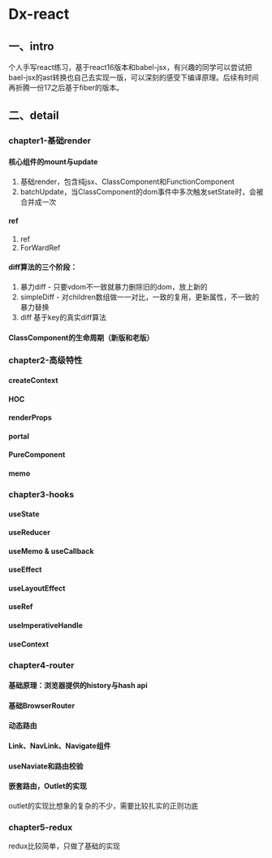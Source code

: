 # Dx-react

## 一、intro
个人手写react练习，基于react16版本和babel-jsx，有兴趣的同学可以尝试把bael-jsx的ast转换也自己去实现一版，可以深刻的感受下编译原理。后续有时间再折腾一份17之后基于fiber的版本。

## 二、detail

### chapter1-基础render
#### 核心组件的mount与update
1. 基础render，包含纯jsx、ClassComponent和FunctionComponent
2. batchUpdate，当ClassComponent的dom事件中多次触发setState时，会被合并成一次
#### ref
1. ref
2. ForWardRef
#### diff算法的三个阶段：
1. 暴力diff - 只要vdom不一致就暴力删除旧的dom，放上新的
2. simpleDiff - 对children数组做一一对比，一致的复用，更新属性，不一致的暴力替换
3. diff 基于key的真实diff算法
#### ClassComponent的生命周期（新版和老版）

### chapter2-高级特性
#### createContext

#### HOC

#### renderProps

#### portal

#### PureComponent

#### memo

### chapter3-hooks
#### useState
#### useReducer
#### useMemo & useCallback
#### useEffect
#### useLayoutEffect
#### useRef
#### useImperativeHandle
#### useContext

### chapter4-router
#### 基础原理：浏览器提供的history与hash api
#### 基础BrowserRouter
#### 动态路由
#### Link、NavLink、Navigate组件
#### useNaviate和路由校验
#### 嵌套路由，Outlet的实现
outlet的实现比想象的复杂的不少，需要比较扎实的正则功底

### chapter5-redux
redux比较简单，只做了基础的实现



